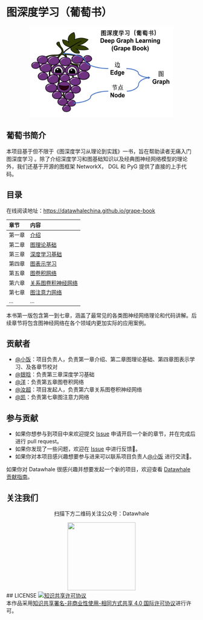 # 图深度学习（葡萄书）

<div align=center>
<img src="figures/grape_book_logo.png" width = "380" height = "240">
</div>

## 葡萄书简介

本项目基于但不限于《图深度学习从理论到实践》一书，旨在帮助读者无痛入门 图深度学习 。除了介绍深度学习和图基础知识以及经典图神经网络模型的理论外，我们还基于开源的图框架 NetworkX， DGL 和 PyG 提供了直接的上手代码。

## 目录
在线阅读地址：https://datawhalechina.github.io/grape-book

| 章节 | 内容 |
| :--- | :--- |
| 第一章 | [介绍](https://datawhalechina.github.io/grape-book/#/docs/01%E4%BB%8B%E7%BB%8D/01%E4%BB%8B%E7%BB%8D) |  |
| 第二章 | [图理论基础](https://datawhalechina.github.io/grape-book/#/docs\02%E5%9B%BE%E7%90%86%E8%AE%BA%E5%9F%BA%E7%A1%80\02%E5%9B%BE%E7%90%86%E8%AE%BA%E5%9F%BA%E7%A1%80) |
| 第三章 | [深度学习基础](https://datawhalechina.github.io/grape-book/#/docs\03%E6%B7%B1%E5%BA%A6%E5%AD%A6%E4%B9%A0%E5%9F%BA%E7%A1%80\03%E6%B7%B1%E5%BA%A6%E5%AD%A6%E4%B9%A0%E5%9F%BA%E7%A1%80) |
| 第四章 | [图表示学习](https://datawhalechina.github.io/grape-book/#/docs\04%E5%9B%BE%E8%A1%A8%E7%A4%BA%E5%AD%A6%E4%B9%A0\04%E5%9B%BE%E8%A1%A8%E7%A4%BA%E5%AD%A6%E4%B9%A0) |
| 第五章 | [图卷积网络](https://datawhalechina.github.io/grape-book/#/docs\05%E5%9B%BE%E5%8D%B7%E7%A7%AF%E7%BD%91%E7%BB%9C\05%E5%9B%BE%E5%8D%B7%E7%A7%AF%E7%BD%91%E7%BB%9C) |
| 第六章 | [关系图卷积神经网络](https://datawhalechina.github.io/grape-book/#/docs\06%E5%85%B3%E7%B3%BB%E5%9B%BE%E5%8D%B7%E7%A7%AF%E7%A5%9E%E7%BB%8F%E7%BD%91%E7%BB%9C\06%E5%85%B3%E7%B3%BB%E5%9B%BE%E5%8D%B7%E7%A7%AF%E7%A5%9E%E7%BB%8F%E7%BD%91%E7%BB%9C) |
| 第七章 | [图注意力网络](https://datawhalechina.github.io/grape-book/#/docs\07%E5%9B%BE%E6%B3%A8%E6%84%8F%E5%8A%9B%E7%BD%91%E7%BB%9C\07%E5%9B%BE%E6%B3%A8%E6%84%8F%E5%8A%9B%E7%BD%91%E7%BB%9C) |
| ... | ...|

本书第一版包含第一到七章，涵盖了最常见的各类图神经网络理论和代码讲解。后续章节将包含图神经网络在各个领域内更加实际的应用案例。

## 贡献者

- [@小饭](https://github.com/xinqi-fan)：项目负责人，负责第一章介绍、第二章图理论基础、第四章图表示学习、及各章节校对
- [@银晗](https://github.com/YinHan-Zhang)：负责第三章深度学习基础
- [@洋](https://github.com/liu-yang-maker?tab=achievements)：负责第五章图卷积网络
- [@汝超](https://github.com/rickyxume)：项目发起人，负责第六章关系图卷积神经网络
- [@凯](https://github.com/HaSai666)：负责第七章图注意力网络


## 参与贡献

- 如果你想参与到项目中来欢迎提交 [Issue](https://github.com/datawhalechina/grape-book/issues) 申请开启一个新的章节，并在完成后进行 pull request。
- 如果你发现了一些问题，欢迎在 [Issue](https://github.com/datawhalechina/grape-book/issues) 中进行反馈🐛。
- 如果你对本项目感兴趣想要参与进来可以联系项目负责人[@小饭](https://github.com/xinqi-fan) 进行交流💬。

如果你对 Datawhale 很感兴趣并想要发起一个新的项目，欢迎查看 [Datawhale 贡献指南](https://github.com/datawhalechina/DOPMC#%E4%B8%BA-datawhale-%E5%81%9A%E5%87%BA%E8%B4%A1%E7%8C%AE)。

## 关注我们
<div align=center>
<p>扫描下方二维码关注公众号：Datawhale</p>
<img src="https://raw.githubusercontent.com/datawhalechina/pumpkin-book/master/res/qrcode.jpeg" width = "180" height = "180">
</div>
## LICENSE
<a rel="license" href="http://creativecommons.org/licenses/by-nc-sa/4.0/"><img alt="知识共享许可协议" style="border-width:0" src="https://img.shields.io/badge/license-CC%20BY--NC--SA%204.0-lightgrey" /></a><br />本作品采用<a rel="license" href="http://creativecommons.org/licenses/by-nc-sa/4.0/">知识共享署名-非商业性使用-相同方式共享 4.0 国际许可协议</a>进行许可。